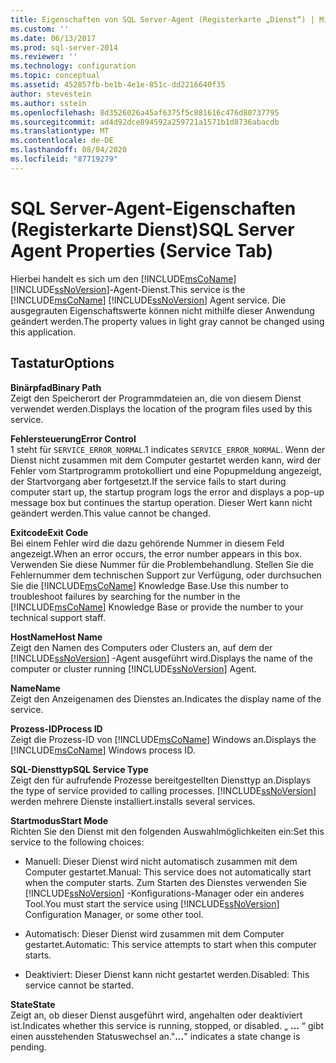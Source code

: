 ```yaml
---
title: Eigenschaften von SQL Server-Agent (Registerkarte „Dienst“) | Microsoft-Dokumentation
ms.custom: ''
ms.date: 06/13/2017
ms.prod: sql-server-2014
ms.reviewer: ''
ms.technology: configuration
ms.topic: conceptual
ms.assetid: 452857fb-be1b-4e1e-851c-dd2216640f35
author: stevestein
ms.author: sstein
ms.openlocfilehash: 8d3526026a45af6375f5c881616c476d80737795
ms.sourcegitcommit: ad4d92dce894592a259721a1571b1d8736abacdb
ms.translationtype: MT
ms.contentlocale: de-DE
ms.lasthandoff: 08/04/2020
ms.locfileid: "87719279"
---
```

# <a name="sql-server-agent-properties-service-tab"></a><span data-ttu-id="27903-102">SQL Server-Agent-Eigenschaften (Registerkarte Dienst)</span><span class="sxs-lookup"><span data-stu-id="27903-102">SQL Server Agent Properties (Service Tab)</span></span>
  <span data-ttu-id="27903-103">Hierbei handelt es sich um den [!INCLUDE[msCoName](../../includes/msconame-md.md)] [!INCLUDE[ssNoVersion](../../includes/ssnoversion-md.md)]-Agent-Dienst.</span><span class="sxs-lookup"><span data-stu-id="27903-103">This service is the [!INCLUDE[msCoName](../../includes/msconame-md.md)] [!INCLUDE[ssNoVersion](../../includes/ssnoversion-md.md)] Agent service.</span></span> <span data-ttu-id="27903-104">Die ausgegrauten Eigenschaftswerte können nicht mithilfe dieser Anwendung geändert werden.</span><span class="sxs-lookup"><span data-stu-id="27903-104">The property values in light gray cannot be changed using this application.</span></span>  
  
## <a name="options"></a><span data-ttu-id="27903-105">Tastatur</span><span class="sxs-lookup"><span data-stu-id="27903-105">Options</span></span>  
 <span data-ttu-id="27903-106">**Binärpfad**</span><span class="sxs-lookup"><span data-stu-id="27903-106">**Binary Path**</span></span>  
 <span data-ttu-id="27903-107">Zeigt den Speicherort der Programmdateien an, die von diesem Dienst verwendet werden.</span><span class="sxs-lookup"><span data-stu-id="27903-107">Displays the location of the program files used by this service.</span></span>  
  
 <span data-ttu-id="27903-108">**Fehlersteuerung**</span><span class="sxs-lookup"><span data-stu-id="27903-108">**Error Control**</span></span>  
 <span data-ttu-id="27903-109">1 steht für `SERVICE_ERROR_NORMAL`.</span><span class="sxs-lookup"><span data-stu-id="27903-109">1 indicates `SERVICE_ERROR_NORMAL`.</span></span> <span data-ttu-id="27903-110">Wenn der Dienst nicht zusammen mit dem Computer gestartet werden kann, wird der Fehler vom Startprogramm protokolliert und eine Popupmeldung angezeigt, der Startvorgang aber fortgesetzt.</span><span class="sxs-lookup"><span data-stu-id="27903-110">If the service fails to start during computer start up, the startup program logs the error and displays a pop-up message box but continues the startup operation.</span></span> <span data-ttu-id="27903-111">Dieser Wert kann nicht geändert werden.</span><span class="sxs-lookup"><span data-stu-id="27903-111">This value cannot be changed.</span></span>  
  
 <span data-ttu-id="27903-112">**Exitcode**</span><span class="sxs-lookup"><span data-stu-id="27903-112">**Exit Code**</span></span>  
 <span data-ttu-id="27903-113">Bei einem Fehler wird die dazu gehörende Nummer in diesem Feld angezeigt.</span><span class="sxs-lookup"><span data-stu-id="27903-113">When an error occurs, the error number appears in this box.</span></span> <span data-ttu-id="27903-114">Verwenden Sie diese Nummer für die Problembehandlung. Stellen Sie die Fehlernummer dem technischen Support zur Verfügung, oder durchsuchen Sie die [!INCLUDE[msCoName](../../includes/msconame-md.md)] Knowledge Base.</span><span class="sxs-lookup"><span data-stu-id="27903-114">Use this number to troubleshoot failures by searching for the number in the [!INCLUDE[msCoName](../../includes/msconame-md.md)] Knowledge Base or provide the number to your technical support staff.</span></span>  
  
 <span data-ttu-id="27903-115">**HostName**</span><span class="sxs-lookup"><span data-stu-id="27903-115">**Host Name**</span></span>  
 <span data-ttu-id="27903-116">Zeigt den Namen des Computers oder Clusters an, auf dem der [!INCLUDE[ssNoVersion](../../includes/ssnoversion-md.md)] -Agent ausgeführt wird.</span><span class="sxs-lookup"><span data-stu-id="27903-116">Displays the name of the computer or cluster running [!INCLUDE[ssNoVersion](../../includes/ssnoversion-md.md)] Agent.</span></span>  
  
 <span data-ttu-id="27903-117">**Name**</span><span class="sxs-lookup"><span data-stu-id="27903-117">**Name**</span></span>  
 <span data-ttu-id="27903-118">Zeigt den Anzeigenamen des Dienstes an.</span><span class="sxs-lookup"><span data-stu-id="27903-118">Indicates the display name of the service.</span></span>  
  
 <span data-ttu-id="27903-119">**Prozess-ID**</span><span class="sxs-lookup"><span data-stu-id="27903-119">**Process ID**</span></span>  
 <span data-ttu-id="27903-120">Zeigt die Prozess-ID von [!INCLUDE[msCoName](../../includes/msconame-md.md)] Windows an.</span><span class="sxs-lookup"><span data-stu-id="27903-120">Displays the [!INCLUDE[msCoName](../../includes/msconame-md.md)] Windows process ID.</span></span>  
  
 <span data-ttu-id="27903-121">**SQL-Diensttyp**</span><span class="sxs-lookup"><span data-stu-id="27903-121">**SQL Service Type**</span></span>  
 <span data-ttu-id="27903-122">Zeigt den für aufrufende Prozesse bereitgestellten Diensttyp an.</span><span class="sxs-lookup"><span data-stu-id="27903-122">Displays the type of service provided to calling processes.</span></span> [!INCLUDE[ssNoVersion](../../includes/ssnoversion-md.md)] <span data-ttu-id="27903-123">werden mehrere Dienste installiert.</span><span class="sxs-lookup"><span data-stu-id="27903-123">installs several services.</span></span>  
  
 <span data-ttu-id="27903-124">**Startmodus**</span><span class="sxs-lookup"><span data-stu-id="27903-124">**Start Mode**</span></span>  
 <span data-ttu-id="27903-125">Richten Sie den Dienst mit den folgenden Auswahlmöglichkeiten ein:</span><span class="sxs-lookup"><span data-stu-id="27903-125">Set this service to the following choices:</span></span>  
  
-   <span data-ttu-id="27903-126">Manuell: Dieser Dienst wird nicht automatisch zusammen mit dem Computer gestartet.</span><span class="sxs-lookup"><span data-stu-id="27903-126">Manual: This service does not automatically start when the computer starts.</span></span> <span data-ttu-id="27903-127">Zum Starten des Dienstes verwenden Sie [!INCLUDE[ssNoVersion](../../includes/ssnoversion-md.md)] -Konfigurations-Manager oder ein anderes Tool.</span><span class="sxs-lookup"><span data-stu-id="27903-127">You must start the service using [!INCLUDE[ssNoVersion](../../includes/ssnoversion-md.md)] Configuration Manager, or some other tool.</span></span>  
  
-   <span data-ttu-id="27903-128">Automatisch: Dieser Dienst wird zusammen mit dem Computer gestartet.</span><span class="sxs-lookup"><span data-stu-id="27903-128">Automatic: This service attempts to start when this computer starts.</span></span>  
  
-   <span data-ttu-id="27903-129">Deaktiviert: Dieser Dienst kann nicht gestartet werden.</span><span class="sxs-lookup"><span data-stu-id="27903-129">Disabled: This service cannot be started.</span></span>  
  
 <span data-ttu-id="27903-130">**State**</span><span class="sxs-lookup"><span data-stu-id="27903-130">**State**</span></span>  
 <span data-ttu-id="27903-131">Zeigt an, ob dieser Dienst ausgeführt wird, angehalten oder deaktiviert ist.</span><span class="sxs-lookup"><span data-stu-id="27903-131">Indicates whether this service is running, stopped, or disabled.</span></span> <span data-ttu-id="27903-132">„ **…** “ gibt einen ausstehenden Statuswechsel an.</span><span class="sxs-lookup"><span data-stu-id="27903-132">"**...**" indicates a state change is pending.</span></span>  
  
  
